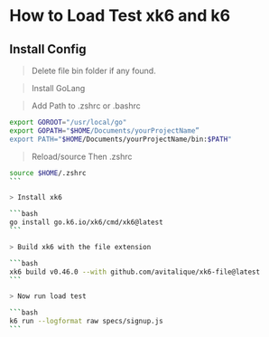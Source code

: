 # How to Load Test xk6 and k6

## Install Config

> Delete file bin folder if any found.

> Install GoLang

> Add Path to .zshrc or .bashrc

```bash
export GOROOT="/usr/local/go"
export GOPATH="$HOME/Documents/yourProjectName”
export PATH="$HOME/Documents/yourProjectName/bin:$PATH"
```

> Reload/source Then .zshrc

````bash
source $HOME/.zshrc
```

> Install xk6 

```bash
go install go.k6.io/xk6/cmd/xk6@latest
```

> Build xk6 with the file extension

```bash
xk6 build v0.46.0 --with github.com/avitalique/xk6-file@latest
```

> Now run load test

```bash
k6 run --logformat raw specs/signup.js
```